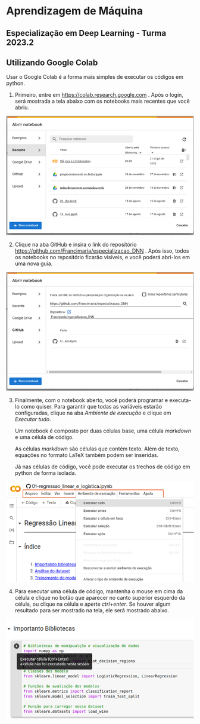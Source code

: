 # Aprendizagem de Máquina 

## Especialização em Deep Learning - Turma 2023.2


## Utilizando Google Colab

Usar o Google Colab é a forma mais simples de executar os códigos em python.

1. Primeiro, entre em https://colab.research.google.com . Após o login, será mostrada a tela abaixo com os notebooks mais recentes que você abriu.

![Colab 1](./imagens/colab1.png)

2. Clique na aba GitHub e insira o link do repositório https://github.com/Francimaria/especializacao_DNN . Após isso, todos os notebooks no repositório ficarão visíveis, e você poderá abri-los em uma nova guia.


![Colab 2](./imagens/colab2.png)


3. Finalmente, com o notebook aberto, você poderá programar e executa-lo como quiser. Para garantir que todas as variáveis estarão configuradas, clique na aba _Ambiente de execução_ e clique em _Executar tudo_.

    Um notebook é composto por duas células base, uma célula _markdown_ e uma célula de código.

    As células _markdown_ são células que contém texto. Além de texto, equações no formato LaTeX também podem ser inseridas.

    Já nas células de código, você pode executar os trechos de código em python de forma isolada.

![Colab 3](./imagens/colab3.png)
    
4. Para executar uma célula de código, mantenha o mouse em cima da célula e clique no botão que aparecer no canto superior esquerdo da célula, ou clique na célula e aperte _ctrl+enter_. Se houver algum resultado para ser mostrado na tela, ele será mostrado abaixo.

![Colab 4](./imagens/colab4.png)
